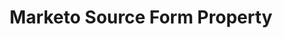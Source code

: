 ---
content-type: "api-form"
form-type: "source"
key: "source-form-properties-marketo-object"

title: "Marketo Source Form Property"
description: "{{ api.form-properties.source-forms.marketo.description }}"

object-attributes:
  - name: "client_id"
    type: "string"
    required: true
    description: "The user's Marketo client ID."

  - name: "client_secret"
    type: "string"
    required: true
    description: "The user's Marketo client secret."

  - name: "frequency_in_minutes"
    type: "string"
    required: true
    description: |
      {{ connect.common.attributes.frequency | replace: "[INTEGRATION]","Marketo" }}

  - name: "endpoint"
    type: "string"
    required: true
    description: "The user's Marketo REST endpoint URL. For example: `https://457-RFG-234.mktorest.com/rest`"

  - name: "identity"
    type: "string"
    required: true
    description: "The user's Marketo REST identity URL. For example: `https://457-RFG-234.mktorest.com/identity`"

  - name: "max_daily_calls"
    type: "string"
    required: false
    description: "The maximum number of daily API calls that Stitch may make to the Marketo API."

  - name: "start_date"
    type: "string"
    required: true
    description: |
      {{ connect.common.attributes.start-date | replace: "[INTEGRATION]","Marketo" }}

examples: 
  - code: |
      {  
       "type":"platform.marketo",
       "properties":{
          "client_id":"<CLIENT_ID>",
          "client_secret":"<CLIENT_SECRET>",
          "frequency_in_minutes":"1440",
          "endpoint":"https://457-RFG-234.mktorest.com/rest",
          "identity":"https://457-RFG-234.mktorest.com/identity",
          "max_daily_calls":"8,000",
          "start_date":"2018-01-10T00:00:00Z"
        }
      }
---